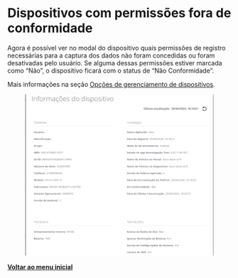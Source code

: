 # Dispositivos com permissões fora de conformidade

Agora é possível ver no modal do dispositivo quais permissões de registro necessárias para a captura dos dados não foram concedidas ou foram desativadas pelo usuário. Se alguma dessas permissões estiver marcada como “Não”, o dispositivo ficará com o status de “Não Conformidade”.

Mais informações na seção [Opções de gerenciamento de dispositivos](../../portal/dispositivos/lista-de-dispositivos/opcoes-de-gerenciamento-de-dispositivos.md).

<figure><img src="../../../.gitbook/assets/image (5) (1) (1) (1) (1) (1) (1) (1) (1) (1).png" alt=""><figcaption></figcaption></figure>

[**Voltar ao menu inicial**](./)
